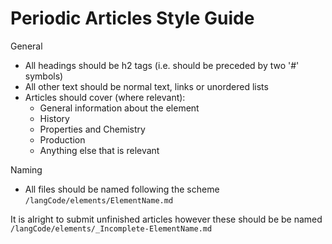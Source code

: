 # Periodic Articles Style Guide

General

- All headings should be h2 tags (i.e. should be preceded by two '#' symbols)
- All other text should be normal text, links or unordered lists
- Articles should cover  (where relevant):
  - General information about the element
  - History
  - Properties and Chemistry
  - Production
  - Anything else that is relevant

Naming

- All files should be named following the scheme `/langCode/elements/ElementName.md`

It is alright to submit unfinished articles however these should be be named `/langCode/elements/_Incomplete-ElementName.md`
